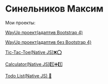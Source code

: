 # Синельников Максим
Мои проекты:

[WayUp проект(адаптив Bootstrap 4)](https://sinelnikov-web.github.io/WayUp/ "Провект WayUp")

[WayUp проект(адаптив без Bootstrap 4)](https://sinelnikov-web.github.io/WayUp(2)/ "Провект WayUp")

[Tic-Tac-Toe(Native JS)❌⭕](https://sinelnikov-web.github.io/tic_tac_toe/ "Провект WayUp")

[Calculator(Native JS):one::heavy_plus_sign::one:](https://sinelnikov-web.github.io/calculator/ "Провект WayUp")

[Todo List(Native JS) :memo:](https://sinelnikov-web.github.io/todo_list/ "Провект WayUp")
